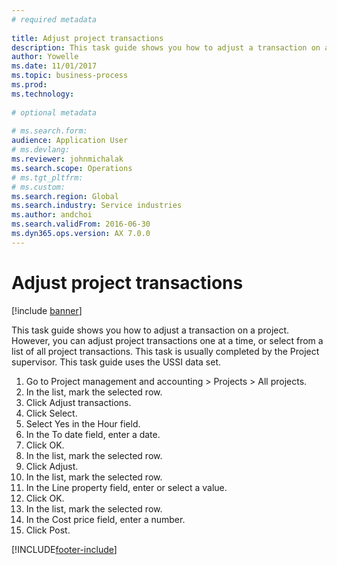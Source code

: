 ```yaml
--- 
# required metadata 
 
title: Adjust project transactions
description: This task guide shows you how to adjust a transaction on a project.  
author: Yowelle
ms.date: 11/01/2017
ms.topic: business-process 
ms.prod:  
ms.technology:  
 
# optional metadata 
 
# ms.search.form:   
audience: Application User 
# ms.devlang:  
ms.reviewer: johnmichalak
ms.search.scope: Operations 
# ms.tgt_pltfrm:  
# ms.custom:  
ms.search.region: Global
ms.search.industry: Service industries
ms.author: andchoi
ms.search.validFrom: 2016-06-30 
ms.dyn365.ops.version: AX 7.0.0 
---
```

# Adjust project transactions

[!include [banner](../../includes/banner.md)]

This task guide shows you how to adjust a transaction on a project. However, you can adjust project transactions one at a time, or select from a list of all project transactions. This task is usually completed by the Project supervisor. This task guide uses the USSI data set.

1. Go to Project management and accounting > Projects > All projects. 
2. In the list, mark the selected row. 
3. Click Adjust transactions. 
4. Click Select. 
5. Select Yes in the Hour field. 
6. In the To date field, enter a date. 
7. Click OK. 
8. In the list, mark the selected row. 
9. Click Adjust. 
10. In the list, mark the selected row. 
11. In the Line property field, enter or select a value. 
12. Click OK. 
13. In the list, mark the selected row. 
14. In the Cost price field, enter a number. 
15. Click Post. 


[!INCLUDE[footer-include](../../includes/footer-banner.md)]